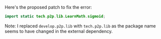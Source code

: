 Here's the proposed patch to fix the error:
```java
import static tech.p2p.lib.LearnMath.sigmoid;
```
Note: I replaced `develop.p2p.lib` with `tech.p2p.lib` as the package name seems to have changed in the external dependency.